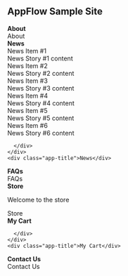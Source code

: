 
  
  <script type="text/javascript" src="{{ site.baseurl }}/SampleSite.js"></script>
  <link rel="stylesheet" href="{{ site.baseurl }}/css/SampleSite.css">


<div class="header bg-purple">
<h2 class="bg-gold">AppFlow Sample Site</h2>
</div>
<div class="h-100 w3-flat-peter-river">
<div class="app-tray app-size-auto" id="MainTray">
  <div class="app w3-flat-emerald">
    <div class="app-header app-icon">
      <i class="fa fa-info-circle"></i>
    </div>
    <div class="app-content">
      <div class="row app-content-header-bar">
        <div class="app-close col-xs-1 p-0">
          <i class="fa fa-arrow-left"></i>
        </div>
        <div class="col-xs-10 p-0"><strong>About</strong></div>
        <div class="col-xs-1 p-0">
          <i class="fa fa-share-alt"></i>
        </div>
      </div>
    </div>
    <div class="app-title">About</div>
  </div>
  
  <div class="app w3-flat-alizarin">
    <div class="app-header app-icon">
      <i class="fa fa-newspaper-o"></i>
    </div>
    <div class="app-content">
      <div class="row app-content-header-bar">
        <div class="app-close col-xs-1 p-0">
          <i class="fa fa-arrow-left"></i>
        </div>
        <div class="col-xs-10 p-0"><strong><i class="fa fa-newspaper-o"></i> News</strong></div>
        <div class="col-xs-1 p-0">
          <i class="fa fa-share-alt"></i>
        </div>
      </div>
      <div class="row bg-white-trans">
        <div class="col-xs-12 col-sm-6 col-md-3">
          <div class="panel">
            <div class="panel-heading w3-flat-pomegranate">News Item #1</div>
            <div class="panel-body">News Story #1 content</div>
          </div>
        </div>
        <div class="col-xs-12 col-sm-6 col-md-3">
          <div class="panel">
            <div class="panel-heading w3-flat-alizarin">News Item #2</div>
            <div class="panel-body">News Story #2 content</div>
          </div>
        </div>
        <div class="col-xs-12 col-sm-6 col-md-3">
          <div class="panel">
            <div class="panel-heading w3-flat-pumpkin">News Item #3</div>
            <div class="panel-body">News Story #3 content</div>
          </div>
        </div>
        <div class="col-xs-12 col-sm-6 col-md-3">
          <div class="panel">
            <div class="panel-heading w3-flat-carrot">News Item #4</div>
            <div class="panel-body">News Story #4 content</div>
          </div>
        </div>
        <div class="col-xs-12 col-sm-6 col-md-3">
          <div class="panel">
            <div class="panel-heading w3-flat-orange">News Item #5</div>
            <div class="panel-body">News Story #5 content</div>
          </div>
        </div>
        <div class="col-xs-12 col-sm-6 col-md-3">
          <div class="panel">
            <div class="panel-heading w3-flat-sun-flower">News Item #6</div>
            <div class="panel-body">News Story #6 content</div>
          </div>
        </div>
        
      </div>
    </div>
    <div class="app-title">News</div>
  </div>
  
  <div class="app w3-flat-wisteria">
    <div class="app-header app-icon">
      <i class="fa fa-question-circle"></i>
    </div>
    <div class="app-content">
      <div class="row app-content-header-bar">
        <div class="app-close col-xs-1 p-0">
          <i class="fa fa-arrow-left"></i>
        </div>
        <div class="col-xs-10 p-0"><strong><i class="fa fa-question-circle"></i> FAQs</strong></div>
        <div class="col-xs-1 p-0">
          <i class="fa fa-share-alt"></i>
        </div>
      </div>
    </div>
    <div class="app-title">FAQs</div>
  </div>
  
  <div class="app w3-flat-turquoise">
    <div class="app-header app-icon">
      <i class="fa fa-shopping-bag"></i>
    </div>
    <div class="app-content">
      <div class="row app-content-header-bar">
        <div class="app-close col-xs-2 p-0">
          <i class="fa fa-arrow-left"></i>
        </div>
        <div class="col-xs-8 p-0"><strong><i class="fa fa-shopping-bag"></i> Store</strong></div>
        <div class="col-xs-1 p-0 open-cart">
          <i class="fa fa-shopping-cart"></i>
        </div>
        <div class="col-xs-1 p-0">
          <i class="fa fa-share-alt"></i>
        </div>
      </div>
      <div class="row bg-white">
        <p>Welcome to the store</p>
      </div>
    </div>
    <div class="app-title">Store</div>
  </div>
  <div class="app w3-flat-sun-flower" id="cart">
    <div class="app-header app-icon">
      <i class="fa fa-shopping-cart"></i>
    </div>
    <div class="app-content">
      <div class="row app-content-header-bar">
        <div class="app-close col-xs-1 p-0">
          <i class="fa fa-arrow-left"></i>
        </div>
        <div class="col-xs-10 p-0"><strong><i class="fa fa-shopping-cart"></i> My Cart</strong></div>
        <div class="col-xs-1 p-0">
          <i class="fa fa-share-alt"></i>
        </div>
      </div>
      <div class="row bg-white">
        
      </div>
    </div>
    <div class="app-title">My Cart</div>
  </div>
  
  <div class="app w3-flat-midnight-blue">
    <div class="app-header app-icon">
      <i class="fa fa-phone"></i>
    </div>
    <div class="app-content">
      <div class="row app-content-header-bar">
        <div class="app-close col-xs-1 p-0">
          <i class="fa fa-arrow-left"></i>
        </div>
        <div class="col-xs-10 p-0"><strong><i class="fa fa-phone"></i> Contact Us</strong></div>
        <div class="col-xs-1 p-0">
          <i class="fa fa-share-alt"></i>
        </div>
      </div>
    </div>
    <div class="app-title">Contact Us</div>
  </div>
  
  
</div>
</div>

